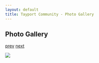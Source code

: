 ```yaml
---
layout: default
title: Tayport Community - Photo Gallery
---
```

## Photo Gallery

[prev](http://tayport.org.uk/photo/358) [next](http://tayport.org.uk/photo/360)

![ ](http://tayport.org.uk/media/359.jpg " ")

